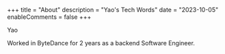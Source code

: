 +++
title = "About"
description = "Yao's Tech Words"
date = "2023-10-05"
enableComments = false
+++

Yao 

Worked in ByteDance for 2 years as a backend Software Engineer.